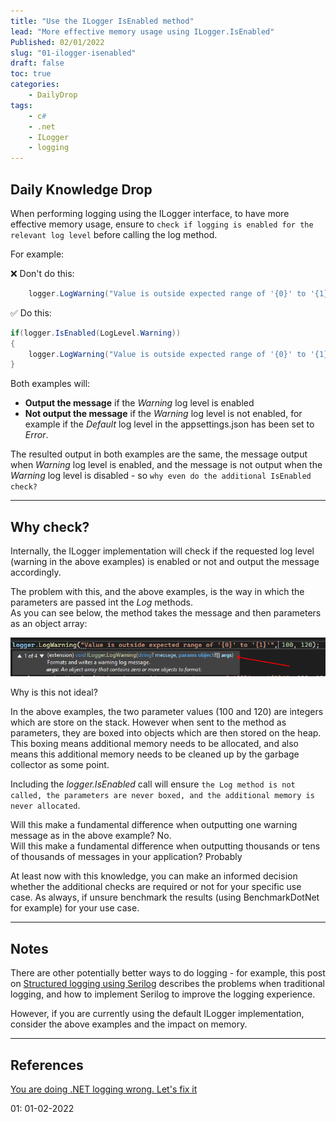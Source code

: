 ```yaml
---
title: "Use the ILogger IsEnabled method"
lead: "More effective memory usage using ILogger.IsEnabled"
Published: 02/01/2022
slug: "01-ilogger-isenabled"
draft: false
toc: true
categories:
    - DailyDrop
tags:
    - c#
    - .net
    - ILogger
    - logging
---
```


## Daily Knowledge Drop

When performing logging using the ILogger interface, to have more effective memory usage, ensure to `check if logging is enabled for the relevant log level` before calling the log method.

For example:

❌ Don't do this:
``` csharp
    logger.LogWarning("Value is outside expected range of '{0}' to '{1}'", 100, 120);
```

✅ Do this:
``` csharp
if(logger.IsEnabled(LogLevel.Warning))
{
    logger.LogWarning("Value is outside expected range of '{0}' to '{1}'", 100, 120);
}
```

Both examples will:
- **Output the message** if the _Warning_ log level is enabled
- **Not output the message** if the _Warning_ log level is not enabled, for example if the _Default_ log level in the appsettings.json has been set to _Error_.

The resulted output in both examples are the same, the message output when _Warning_ log level is enabled, and the message is not output when the _Warning_ log level is disabled - so `why even do the additional IsEnabled check?`

---

## Why check?

Internally, the ILogger implementation will check if the requested log level (warning in the above examples) is enabled or not and output the message accordingly.

The problem with this, and the above examples, is the way in which the parameters are passed int the _Log_ methods.  
As you can see below, the method takes the message and then parameters as an object array:

![Object array params](1.objectarray.png) 

Why is this not ideal?  

In the above examples, the two parameter values (100 and 120) are integers which are store on the stack. However when sent to the method as parameters, they are boxed into objects which are then stored on the heap. This boxing means additional memory needs to be allocated, and also means this additional memory needs to be cleaned up by the garbage collector as some point.

Including the _logger.IsEnabled_ call will ensure `the Log method is not called, the parameters are never boxed, and the additional memory is never allocated`.

Will this make a fundamental difference when outputting one warning message as in the above example? No.  
Will this make a fundamental difference when outputting thousands or tens of thousands of messages in your application? Probably

At least now with this knowledge, you can make an informed decision whether the additional checks are required or not for your specific use case. As always, if unsure benchmark the results (using BenchmarkDotNet for example) for your use case.

---

## Notes

There are other potentially better ways to do logging - for example, this post on [Structured logging using Serilog](https://www.alwaysdeveloping.net/p/01-2022-structured-logging/) describes the problems when traditional logging, and how to implement Serilog to improve the logging experience.  

However, if you are currently using the default ILogger implementation, consider the above examples and the impact on memory.

---

## References
[You are doing .NET logging wrong. Let's fix it](https://www.youtube.com/watch?v=bnVfrd3lRv8)

<?# DailyDrop ?>01: 01-02-2022<?#/ DailyDrop ?>